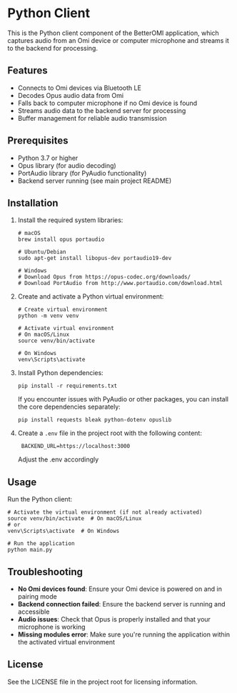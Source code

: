 # Python Client

This is the Python client component of the BetterOMI application, which captures audio from an Omi device or computer microphone and streams it to the backend for processing.

## Features

- Connects to Omi devices via Bluetooth LE
- Decodes Opus audio data from Omi
- Falls back to computer microphone if no Omi device is found
- Streams audio data to the backend server for processing
- Buffer management for reliable audio transmission

## Prerequisites

- Python 3.7 or higher
- Opus library (for audio decoding)
- PortAudio library (for PyAudio functionality)
- Backend server running (see main project README)

## Installation

1. Install the required system libraries:
   ```
   # macOS
   brew install opus portaudio
   
   # Ubuntu/Debian
   sudo apt-get install libopus-dev portaudio19-dev
   
   # Windows
   # Download Opus from https://opus-codec.org/downloads/
   # Download PortAudio from http://www.portaudio.com/download.html
   ```

2. Create and activate a Python virtual environment:
   ```
   # Create virtual environment
   python -m venv venv
   
   # Activate virtual environment
   # On macOS/Linux
   source venv/bin/activate
   
   # On Windows
   venv\Scripts\activate
   ```

3. Install Python dependencies:
   ```
   pip install -r requirements.txt
   ```
   
   If you encounter issues with PyAudio or other packages, you can install the core dependencies separately:
   ```
   pip install requests bleak python-dotenv opuslib
   ```

4. Create a `.env` file in the project root with the following content:
   ```
    BACKEND_URL=https://localhost:3000
   ```
   Adjust the .env accordingly

## Usage

Run the Python client:
```
# Activate the virtual environment (if not already activated)
source venv/bin/activate  # On macOS/Linux
# or
venv\Scripts\activate  # On Windows

# Run the application
python main.py
```


## Troubleshooting

- **No Omi devices found**: Ensure your Omi device is powered on and in pairing mode
- **Backend connection failed**: Ensure the backend server is running and accessible
- **Audio issues**: Check that Opus is properly installed and that your microphone is working
- **Missing modules error**: Make sure you're running the application within the activated virtual environment

## License

See the LICENSE file in the project root for licensing information.